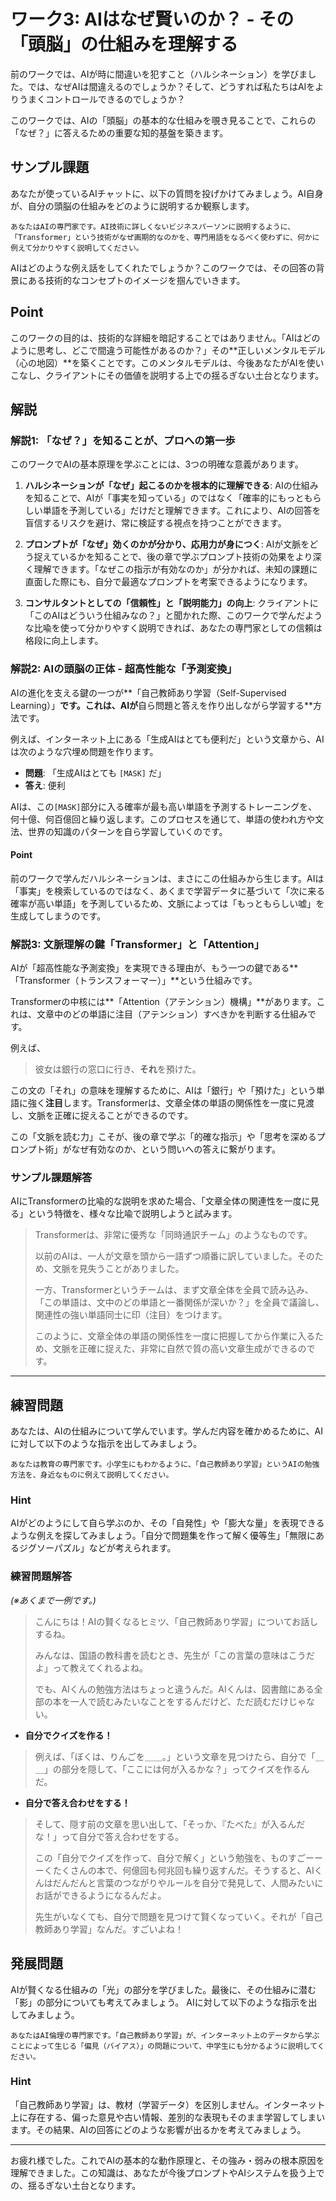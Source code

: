 # ワーク3: AIはなぜ賢いのか？ - その「頭脳」の仕組みを理解する

前のワークでは、AIが時に間違いを犯すこと（ハルシネーション）を学びました。では、なぜAIは間違えるのでしょうか？そして、どうすれば私たちはAIをよりうまくコントロールできるのでしょうか？

このワークでは、AIの「頭脳」の基本的な仕組みを覗き見ることで、これらの「なぜ？」に答えるための重要な知的基盤を築きます。

## サンプル課題

あなたが使っているAIチャットに、以下の質問を投げかけてみましょう。AI自身が、自分の頭脳の仕組みをどのように説明するか観察します。
```
あなたはAIの専門家です。AI技術に詳しくないビジネスパーソンに説明するように、「Transformer」という技術がなぜ画期的なのかを、専門用語をなるべく使わずに、何かに例えて分かりやすく説明してください。
```

AIはどのような例え話をしてくれたでしょうか？このワークでは、その回答の背景にある技術的なコンセプトのイメージを掴んでいきます。

## Point
このワークの目的は、技術的な詳細を暗記することではありません。「AIはどのように思考し、どこで間違う可能性があるのか？」その**正しいメンタルモデル（心の地図）**を築くことです。このメンタルモデルは、今後あなたがAIを使いこなし、クライアントにその価値を説明する上での揺るぎない土台となります。

## 解説

### 解説1: 「なぜ？」を知ることが、プロへの第一歩

このワークでAIの基本原理を学ぶことには、3つの明確な意義があります。

1.  **ハルシネーションが「なぜ」起こるのかを根本的に理解できる**:
    AIの仕組みを知ることで、AIが「事実を知っている」のではなく「確率的にもっともらしい単語を予測している」だけだと理解できます。これにより、AIの回答を盲信するリスクを避け、常に検証する視点を持つことができます。

2.  **プロンプトが「なぜ」効くのかが分かり、応用力が身につく**:
    AIが文脈をどう捉えているかを知ることで、後の章で学ぶプロンプト技術の効果をより深く理解できます。「なぜこの指示が有効なのか」が分かれば、未知の課題に直面した際にも、自分で最適なプロンプトを考案できるようになります。

3.  **コンサルタントとしての「信頼性」と「説明能力」の向上**:
    クライアントに「このAIはどういう仕組みなの？」と聞かれた際、このワークで学んだような比喩を使って分かりやすく説明できれば、あなたの専門家としての信頼は格段に向上します。

### 解説2: AIの頭脳の正体 - 超高性能な「予測変換」

AIの進化を支える鍵の一つが**「自己教師あり学習（Self-Supervised Learning）」**です。これは、AIが**自ら問題と答えを作り出しながら学習する**方法です。

例えば、インターネット上にある「生成AIはとても便利だ」という文章から、AIは次のような穴埋め問題を作ります。

-   **問題**: 「生成AIはとても `[MASK]` だ」
-   **答え**: 便利

AIは、この`[MASK]`部分に入る確率が最も高い単語を予測するトレーニングを、何十億、何百億回と繰り返します。このプロセスを通じて、単語の使われ方や文法、世界の知識のパターンを自ら学習していくのです。

#### Point
前のワークで学んだハルシネーションは、まさにこの仕組みから生じます。AIは「事実」を検索しているのではなく、あくまで学習データに基づいて「次に来る確率が高い単語」を予測しているため、文脈によっては「もっともらしい嘘」を生成してしまうのです。

### 解説3: 文脈理解の鍵「Transformer」と「Attention」

AIが「超高性能な予測変換」を実現できる理由が、もう一つの鍵である**「Transformer（トランスフォーマー）」**という仕組みです。

Transformerの中核には**「Attention（アテンション）機構」**があります。これは、文章中のどの単語に注目（アテンション）すべきかを判断する仕組みです。

例えば、
> 彼女は銀行の窓口に行き、**それ**を預けた。

この文の「それ」の意味を理解するために、AIは「銀行」や「預けた」という単語に強く**注目**します。Transformerは、文章全体の単語の関係性を一度に見渡し、文脈を正確に捉えることができるのです。

この「文脈を読む力」こそが、後の章で学ぶ「的確な指示」や「思考を深めるプロンプト術」がなぜ有効なのか、という問いへの答えに繋がります。

### サンプル課題解答

AIにTransformerの比喩的な説明を求めた場合、「文章全体の関連性を一度に見る」という特徴を、様々な比喩で説明しようと試みます。

> Transformerは、非常に優秀な「同時通訳チーム」のようなものです。
> 
> 以前のAIは、一人が文章を頭から一語ずつ順番に訳していました。そのため、文脈を見失うことがありました。
> 
> 一方、Transformerというチームは、まず文章全体を全員で読み込み、「この単語は、文中のどの単語と一番関係が深いか？」を全員で議論し、関連性の強い単語同士に印（注目）をつけます。
> 
> このように、文章全体の単語の関係性を一度に把握してから作業に入るため、文脈を正確に捉えた、非常に自然で質の高い文章生成ができるのです。

---

## 練習問題

あなたは、AIの仕組みについて学んでいます。学んだ内容を確かめるために、AIに対して以下のような指示を出してみましょう。
```
あなたは教育の専門家です。小学生にもわかるように、「自己教師あり学習」というAIの勉強方法を、身近なものに例えて説明してください。
```

### Hint
AIがどのようにして自ら学ぶのか、その「自発性」や「膨大な量」を表現できるような例えを探してみましょう。「自分で問題集を作って解く優等生」「無限にあるジグソーパズル」などが考えられます。

### 練習問題解答

*(※あくまで一例です。)*

> こんにちは！AIの賢くなるヒミツ、「自己教師あり学習」についてお話しするね。
>
> みんなは、国語の教科書を読むとき、先生が「この言葉の意味はこうだよ」って教えてくれるよね。
>
> でも、AIくんの勉強方法はちょっと違うんだ。AIくんは、図書館にある全部の本を一人で読むみたいなことをするんだけど、ただ読むだけじゃない。
>
- **自分でクイズを作る！**
>
> 例えば、「ぼくは、りんごを＿＿。」という文章を見つけたら、自分で「＿＿」の部分を隠して、「ここには何が入るかな？」ってクイズを作るんだ。
>
- **自分で答え合わせをする！**
>
> そして、隠す前の文章を思い出して、「そっか、『たべた』が入るんだな！」って自分で答え合わせをする。
>
> この「自分でクイズを作って、自分で解く」という勉強を、ものすごーーーくたくさんの本で、何億回も何兆回も繰り返すんだ。そうすると、AIくんはだんだんと言葉のつながりやルールを自分で発見して、人間みたいにお話ができるようになるんだよ。
>
> 先生がいなくても、自分で問題を見つけて賢くなっていく。それが「自己教師あり学習」なんだ。すごいよね！

## 発展問題

AIが賢くなる仕組みの「光」の部分を学びました。最後に、その仕組みに潜む「影」の部分についても考えてみましょう。
AIに対して以下のような指示を出してみましょう。
```
あなたはAI倫理の専門家です。「自己教師あり学習」が、インターネット上のデータから学ぶことによって生じる「偏見（バイアス）」の問題について、中学生にも分かるように説明してください。
```
### Hint
「自己教師あり学習」は、教材（学習データ）を区別しません。インターネット上に存在する、偏った意見や古い情報、差別的な表現もそのまま学習してしまいます。その結果、AIの回答にどのような影響が出るかを考えてみましょう。

---

お疲れ様でした。これでAIの基本的な動作原理と、その強み・弱みの根本原因を理解できました。この知識は、あなたが今後プロンプトやAIシステムを扱う上での、揺るぎない土台となります。